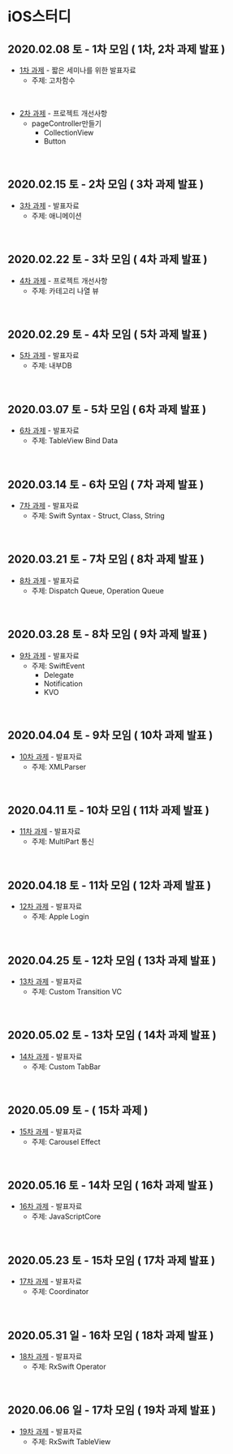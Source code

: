 # iOS스터디




## 2020.02.08 토 - 1차 모임 ( 1차, 2차 과제 발표 )

* [1차 과제](https://github.com/iOS-SOPT-iNNovation/Study-NamSoo/blob/master/01차-발표자료.md) - 짧은 세미나를 위한 발표자료
  * 주제:  고차함수

</br>

* [2차 과제](https://github.com/iOS-SOPT-iNNovation/Study-NamSoo/blob/master/02차-프로젝트개선사항.md) - 프로젝트 개선사항
  * pageController만들기
    * CollectionView
    * Button

</br>

## 2020.02.15 토 - 2차 모임 ( 3차 과제 발표 )

* [3차 과제](https://github.com/iOS-SOPT-iNNovation/Study-NamSoo/blob/master/03차-발표자료.md) - 발표자료
	* 주제: 애니메이션

</br>

## 2020.02.22 토 - 3차 모임 ( 4차 과제 발표 )

* [4차 과제](https://github.com/iOS-SOPT-iNNovation/Study-NamSoo/blob/master/04차-프로젝트개선사항.md) - 프로젝트 개선사항
	* 주제: 카테고리 나열 뷰

</br>

## 2020.02.29 토 - 4차 모임 ( 5차 과제 발표 )

* [5차 과제](https://github.com/iOS-SOPT-iNNovation/Study-NamSoo/blob/master/05차-발표자료.md) - 발표자료
	* 주제: 내부DB

</br>

## 2020.03.07 토 - 5차 모임 ( 6차 과제 발표 )

* [6차 과제](https://github.com/iOS-SOPT-iNNovation/Study-NamSoo/blob/master/06차-발표자료.md) - 발표자료
	* 주제: TableView Bind Data

</br>

## 2020.03.14 토 - 6차 모임 ( 7차 과제 발표 )

* [7차 과제](https://github.com/iOS-SOPT-iNNovation/Study-NamSoo/blob/master/07차-발표자료.md) - 발표자료
  * 주제: Swift Syntax - Struct, Class, String

</br>

## 2020.03.21 토 - 7차 모임 ( 8차 과제 발표 )

* [8차 과제](https://github.com/iOS-SOPT-iNNovation/Study-NamSoo/blob/master/08차-발표자료.md) - 발표자료
  * 주제: Dispatch Queue, Operation Queue

</br>

## 2020.03.28 토 - 8차 모임 ( 9차 과제 발표 )

* [9차 과제](https://github.com/iOS-SOPT-iNNovation/Study-NamSoo/blob/master/09차-발표자료.md) - 발표자료
  * 주제: SwiftEvent
    * Delegate
    * Notification
    * KVO

</br>

## 2020.04.04 토 - 9차 모임 ( 10차 과제 발표 )

* [10차 과제](https://github.com/iOS-SOPT-iNNovation/Study-NamSoo/blob/master/10차-발표자료.md) - 발표자료
  * 주제: XMLParser

</br>

## 2020.04.11 토 - 10차 모임 ( 11차 과제 발표 )

* [11차 과제](https://github.com/iOS-SOPT-iNNovation/Study-NamSoo/blob/master/11차-발표자료.md) - 발표자료
  * 주제: MultiPart 통신

</br>

## 2020.04.18 토 - 11차 모임 ( 12차 과제 발표 )

* [12차 과제](https://github.com/iOS-SOPT-iNNovation/Study-NamSoo/blob/master/12차-발표자료.md) - 발표자료
  * 주제: Apple Login

</br>

## 2020.04.25 토 - 12차 모임 ( 13차 과제 발표 )

* [13차 과제](https://github.com/iOS-SOPT-iNNovation/Study-NamSoo/blob/master/13차-발표자료.md) - 발표자료
  * 주제: Custom Transition VC

</br>



## 2020.05.02 토 - 13차 모임 ( 14차 과제 발표 )

* [14차 과제](https://github.com/iOS-SOPT-iNNovation/Study-NamSoo/blob/master/14차-발표자료.md) - 발표자료
  * 주제: Custom TabBar

</br>

## 2020.05.09 토 - ( 15차 과제 )

* [15차 과제](https://github.com/iOS-SOPT-iNNovation/Study-NamSoo/blob/master/15차-발표자료.md) - 발표자료
  * 주제: Carousel Effect

</br>

## 2020.05.16 토 - 14차 모임 ( 16차 과제 발표 )

* [16차 과제](https://github.com/iOS-SOPT-iNNovation/Study-NamSoo/blob/master/16차-발표자료.md) - 발표자료
  * 주제: JavaScriptCore

</br>

## 2020.05.23 토 - 15차 모임 ( 17차 과제 발표 )

* [17차 과제](https://github.com/iOS-SOPT-iNNovation/Study-NamSoo/blob/master/17차-발표자료.md) - 발표자료
  * 주제: Coordinator

</br>

## 2020.05.31 일 - 16차 모임 ( 18차 과제 발표 )

* [18차 과제](https://github.com/iOS-SOPT-iNNovation/Study-NamSoo/blob/master/18차-발표자료.md) - 발표자료
  * 주제: RxSwift Operator

</br>

## 2020.06.06 일 - 17차 모임 ( 19차 과제 발표 )

* [19차 과제](https://github.com/iOS-SOPT-iNNovation/Study-NamSoo/blob/master/19차-발표자료.md) - 발표자료
  * 주제: RxSwift TableView

</br>

